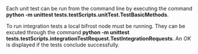 Each unit test can be run from the command line by executing the command **python -m unittest tests.testScripts.unitTest.TestBasicMethods**.

To run integration tests a local bifrost node must be running. They can be excuted through the command **python -m unittest tests.testScripts.integrationTestRequest.TestIntegrationRequests**. An *OK* is displayed if the tests conclude successfully.
